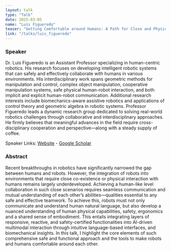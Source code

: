 ```yaml
---
layout: talk
type: "Talk"
date: 2025-03-05
name: "Luis Figueredo"
teaser: "Getting Comfortable around Humans: A Path for Close and Physical Human-Robot Collaboration"
link: "/talks/luis_figueredo"
---
```


### Speaker 
Dr. Luis Figueredo is an Assistant Professor specializing in human-centric robotics. His research focuses on developing intelligent robotic systems that can safely and effectively collaborate with humans in various environments.
His interdisciplinary work spans geometric methods for manipulation and control, complex object manipulation, cooperative manipulation systems, safe physical human-robot interaction, and both implicit and explicit human-robot communication. Additional research interests include biomechanics-aware assistive robotics and applications of control theory and geometric algebra in robotic systems.
Professor Figueredo leads a dynamic research group dedicated to solving real-world robotics challenges through collaborative and interdisciplinary approaches. He firmly believes that meaningful advances in the field require cross-disciplinary cooperation and perspective—along with a steady supply of coffee.

Speaker Links: [Website](https://www.luisfigueredo.com/) - [Google Scholar](https://scholar.google.com/citations?user=ppZN58sAAAAJ&hl=en)

### Abstract 
Recent breakthroughs in robotics have significantly narrowed the gap between humans and robots. However, the integration of robots into environments that require close co-existence or physical interaction with humans remains largely underdeveloped. Achieving a human-like level collaboration in such close scenarios requires seamless communication and mutual understanding of each other’s abilities—qualities essential to any safe and effective teamwork. To achieve this, robots must not only communicate and understand human natural language, but also develop a nuanced understanding of human physical capabilities, safety, ergonomics and a shared sense of embodiment. This entails integrating layers of responsive, reactive, and safety-certified functionalities into AI-driven multimodal interaction through intuitive language-based interfaces, and biomechanical insights. In this talk, I highlight the core elements of such comprehensive safe and functional approach and the tools to make robots and humans comfortable around each other. 
